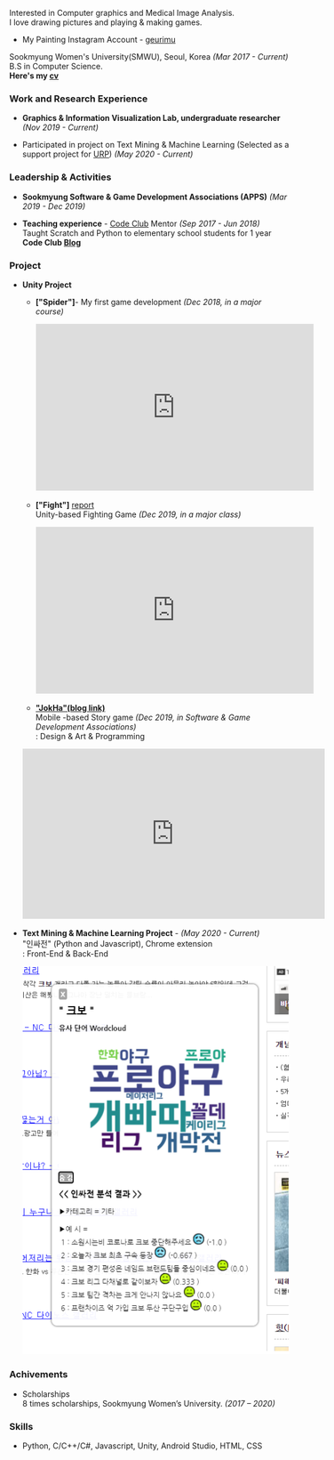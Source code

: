 ﻿
Interested in Computer graphics and Medical Image Analysis.  
I love drawing pictures and playing & making games.
- My Painting Instagram Account - [geurimu](https://www.instagram.com/geu_rimu/)


Sookmyung Women's University(SMWU), Seoul, Korea *(Mar 2017 - Current)*
B.S in Computer Science.  
**Here's my [cv](/assets/cv.pdf)**


### Work and Research Experience
- **Graphics & Information Visualization Lab, undergraduate researcher** *(Nov 2019 - Current)*

- Participated in project on Text Mining & Machine Learning         (Selected as a support project for [URP](https://www.kofac.re.kr/web/contents/openBusiness1-1.do?schM=view&id=17802)) *(May 2020 - Current)*

### Leadership & Activities
- **Sookmyung Software & Game Development Associations (APPS)**  *(Mar 2019 - Dec 2019)*

- **Teaching experience** - [Code Club](https://codeclubkorea.org/) Mentor *(Sep 2017 - Jun 2018)*   
   Taught Scratch and Python to elementary school students for 1 year
**Code Club [Blog](https://blog.naver.com/spqjf12345)**


### Project 
- **Unity Project** 
  - **["Spider"]**- My first game development *(Dec 2018, in a major course)*    
    <iframe width="500" height="300" src="https://www.youtube.com/embed/toielYhi51o" frameborder="0" allow="accelerometer; autoplay; encrypted-media; gyroscope; picture-in-picture" allowfullscreen></iframe>  
      
        
  - **["Fight"]** [report](/assets/report.pdf)   
  Unity-based Fighting Game *(Dec 2019, in a major class)*    
    <iframe width="500" height="300" src="https://www.youtube.com/embed/1GsifDAfudc" frameborder="0" allow="accelerometer; autoplay; encrypted-media; gyroscope; picture-in-picture" allowfullscreen></iframe>  
    
    
      
  
  - **["JokHa"(blog link)](https://m.blog.naver.com/inhahrdgame/221870175040)**   
    Mobile -based Story game *(Dec 2019, in Software & Game Development Associations)*  
    <Potision> : Design & Art & Programming
   <iframe width="544" height="306" src="https://serviceapi.nmv.naver.com/flash/convertIframeTag.nhn?vid=68EA007C0D12BC36448AEAEEFB71A5BD30BF&outKey=V128e18f38d0495e82e307b234e0da52964bc2ec76ccb2067aa527b234e0da52964bc" frameborder="no" scrolling="no" title="NaverVideo" allow="autoplay; gyroscope; accelerometer; encrypted-media" allowfullscreen></iframe>  

- **Text Mining & Machine Learning Project** - *(May 2020 - Current)*    
     "인싸전" (Python and Javascript), Chrome extension   
       <Position> : Front-End & Back-End
     
     ![ex_screenshot](/assets/inside.jpg)
     
### Achivements
 - Scholarships  
     8 times scholarships, Sookmyung Women’s University. *(2017 – 2020)*
   
### Skills
   - Python, C/C++/C#, Javascript, Unity, Android Studio, HTML, CSS

